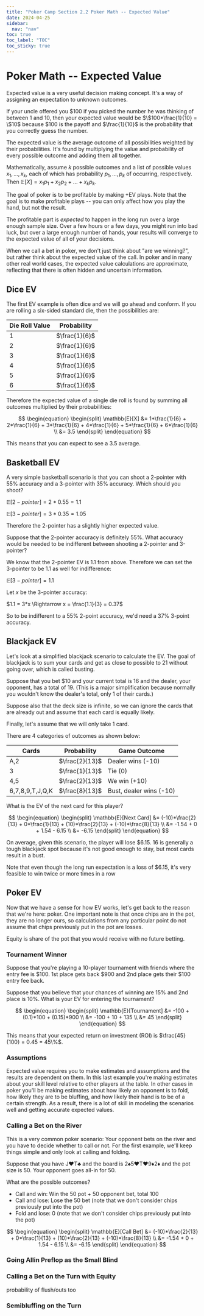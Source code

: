 ```yaml
---
title: "Poker Camp Section 2.2 Poker Math -- Expected Value"
date: 2024-04-25
sidebar:
  nav: "nav"
toc: true
toc_label: "TOC"
toc_sticky: true
---
```


# Poker Math -- Expected Value
Expected value is a very useful decision making concept. It's a way of assigning an expectation to unknown outcomes. 

If your uncle offered you $\$100$ if you picked the number he was thinking of between $1$ and $10$, then your expected value would be $\$100*\frac{1}{10} = \$10$ because $\$100$ is the payoff and $\frac{1}{10}$ is the probability that you correctly guess the number. 

The expected value is the average outcome of all possibilities weighted by their probabilities. It's found by multiplying the value and probability of every possible outcome and adding them all together. 

Mathematically, assume $k$ possible outcomes and a list of possible values $x_1, ..., x_k$, each of which has probability $p_1, ..., p_k$ of occurring, respectively. Then $\mathbb{E}[X] = x_1 p_1 + x_2 p_2 + ... + x_k p_k$. 

The goal of poker is to be profitable by making +EV plays. Note that the goal is to make profitable plays -- you can only affect how you play the hand, but not the result. 

The profitable part is *expected* to happen in the long run over a large enough sample size. Over a few hours or a few days, you might run into bad luck, but over a large enough number of hands, your results will converge to the expected value of all of your decisions. 

When we call a bet in poker, we don't just think about "are we winning?", but rather think about the expected value of the call. In poker and in many other real world cases, the expected value calculations are approximate, reflecting that there is often hidden and uncertain information.  

## Dice EV
The first EV example is often dice and we will go ahead and conform. If you are rolling a six-sided standard die, then the possibilities are: 

| Die Roll Value  | Probability |
| -------- | ------- |
| $1$  | $\frac{1}{6}$    |
| $2$ | $\frac{1}{6}$     |
| $3$    | $\frac{1}{6}$   |
| $4$  | $\frac{1}{6}$    |
| $5$ | $\frac{1}{6}$     |
| $6$    | $\frac{1}{6}$    |

Therefore the expected value of a single die roll is found by summing all outcomes multiplied by their probabilities: 

$$
\begin{equation}
\begin{split}
\mathbb{E}[X] &= 1*\frac{1}{6} + 2*\frac{1}{6} + 3*\frac{1}{6} + 4*\frac{1}{6} + 5*\frac{1}{6} + 6*\frac{1}{6} \\
  &= 3.5
\end{split}
\end{equation}
$$

This means that you can expect to see a $3.5$ average.

## Basketball EV
A very simple basketball scenario is that you can shoot a 2-pointer with $55\%$ accuracy and a 3-pointer with $35\%$ accuracy. Which should you shoot? 

$\mathbb{E}[2-pointer] = 2*0.55 = 1.1$

$\mathbb{E}[3-pointer] = 3*0.35 = 1.05$

Therefore the 2-pointer has a slightly higher expected value. 

Suppose that the 2-pointer accuracy is definitely $55\%$. What accuracy would be needed to be indifferent between shooting a 2-pointer and 3-pointer? 

We know that the 2-pointer EV is $1.1$ from above. Therefore we can set the 3-pointer to be $1.1$ as well for indifference: 

$\mathbb{E}[3-pointer] = 1.1$ 

Let $x$ be the 3-pointer accuracy: 

$1.1 = 3*x \Rightarrow x = \frac{1.1}{3} = 0.37$

So to be indifferent to a $55\%$ 2-point accuracy, we'd need a $37\%$ 3-point accuracy. 

## Blackjack EV
Let's look at a simplified blackjack scenario to calculate the EV. The goal of blackjack is to sum your cards and get as close to possible to 21 without going over, which is called busting. 

Suppose that you bet $\$10$ and your current total is $16$ and the dealer, your opponent, has a total of $19$. (This is a major simplification because normally you wouldn't know the dealer's total, only 1 of their cards.)

Suppose also that the deck size is infinite, so we can ignore the cards that are already out and assume that each card is equally likely. 

Finally, let's assume that we will only take 1 card.

There are 4 categories of outcomes as shown below: 

| Cards    | Probability | Game Outcome | 
| -------- | ------- | ------- |
| A,2  | $\frac{2}{13}$    | Dealer wins (-10) | 
| 3 | $\frac{1}{13}$     | Tie (0) | 
| 4,5   | $\frac{2}{13}$   | We win (+10) | 
| 6,7,8,9,T,J,Q,K  | $\frac{8}{13}$    | Bust, dealer wins (-10) | 

What is the EV of the next card for this player? 

$$
\begin{equation}
\begin{split}
\mathbb{E}[Next Card] &= (-10)*\frac{2}{13} + 0*\frac{1}{13} + (10)*\frac{2}{13} + (-10)*\frac{8}{13} \\
  &= -1.54 + 0 + 1.54 - 6.15 \\
  &= -6.15
\end{split}
\end{equation}
$$

On average, given this scenario, the player will lose $\$6.15$. $16$ is generally a tough blackjack spot because it's not good enough to stay, but most cards result in a bust.

Note that even though the long run expectation is a loss of $\$6.15$, it's very feasible to win twice or more times in a row

## Poker EV
Now that we have a sense for how EV works, let's get back to the reason that we're here: poker. One important note is that once chips are in the pot, they are no longer ours, so calculations from any particular point do not assume that chips previously put in the pot are losses. 

Equity is share of the pot that you would receive with no future betting. 

### Tournament Winner
Suppose that you're playing a 10-player tournament with friends where the entry fee is $\$100$. 1st place gets back $\$900$ and 2nd place gets their $\$100$ entry fee back. 

Suppose that you believe that your chances of winning are 15% and 2nd place is 10%. What is your EV for entering the tournament? 

$$
\begin{equation}
\begin{split}
\mathbb{E}[Tournament] &= -100 + (0.1)*100 + (0.15)*900 \\
  &= -100 + 10 + 135 \\
  &= 45
\end{split}
\end{equation}
$$

This means that your expected return on investment (ROI) is $\frac{45}{100} = 0.45 = 45\%$. 

### Assumptions
Expected value requires you to make estimates and assumptions and the results are dependent on them. In this last example you're making estimates about your skill level relative to other players at the table. In other cases in poker you'll be making estimates about how likely an opponent is to fold, how likely they are to be bluffing, and how likely their hand is to be of a certain strength. As a result, there is a lot of skill in modeling the scenarios well and getting accurate expected values.   

### Calling a Bet on the River
This is a very common poker scenario: Your opponent bets on the river and you have to decide whether to call or not. For the first example, we'll keep things simple and only look at calling and folding. 

Suppose that you have J♥T♣ and the board is 2♠5♥T♥9♦2♦ and the pot size is $50$. Your opponent goes all-in for $50$. 

What are the possible outcomes? 
- Call and win: Win the $50$ pot + $50$ opponent bet, total $100$
- Call and lose: Lose the $50$ bet (note that we don't consider chips previously put into the pot)
- Fold and lose: $0$ (note that we don't consider chips previously put into the pot)

$$
\begin{equation}
\begin{split}
\mathbb{E}[Call Bet] &= (-10)*\frac{2}{13} + 0*\frac{1}{13} + (10)*\frac{2}{13} + (-10)*\frac{8}{13} \\
  &= -1.54 + 0 + 1.54 - 6.15 \\
  &= -6.15
\end{split}
\end{equation}
$$

### Going Allin Preflop as the Small Blind

### Calling a Bet on the Turn with Equity
probability of flush/outs too 

### Semibluffing on the Turn